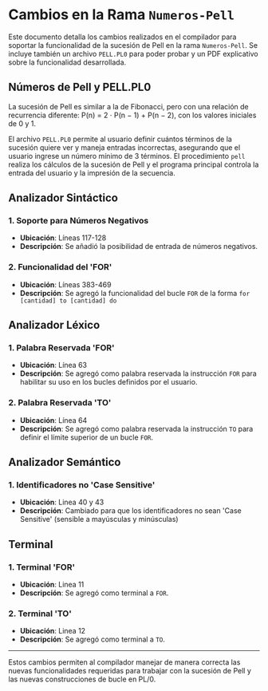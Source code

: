 # Cambios en la Rama `Numeros-Pell`

Este documento detalla los cambios realizados en el compilador para soportar la funcionalidad de la sucesión de Pell en la rama `Numeros-Pell`.
Se incluye también un archivo `PELL.PL0` para poder probar y un PDF explicativo sobre la funcionalidad desarrollada.

## Números de Pell y PELL.PL0
La sucesión de Pell es similar a la de Fibonacci, pero con una relación de recurrencia diferente: P(n) = 2 ⋅ P(n − 1) + P(n − 2), con los valores iniciales de 0 y 1.

El archivo `PELL.PL0` permite al usuario definir cuántos términos de la sucesión quiere ver y maneja entradas incorrectas, asegurando que el usuario ingrese un número mínimo de 3 términos.
El procedimiento `pell` realiza los cálculos de la sucesión de Pell y el programa principal controla la entrada del usuario y la impresión de la secuencia.

## Analizador Sintáctico

### 1. Soporte para Números Negativos

- **Ubicación**: Líneas 117-128
- **Descripción**: Se añadió la posibilidad de entrada de números negativos.

### 2. Funcionalidad del 'FOR'

- **Ubicación**: Líneas 383-469
- **Descripción**: Se agregó la funcionalidad del bucle `FOR` de la forma `for [cantidad] to [cantidad] do`

## Analizador Léxico

### 1. Palabra Reservada 'FOR'

- **Ubicación**: Línea 63
- **Descripción**: Se agregó como palabra reservada la instrucción `FOR` para habilitar su uso en los bucles definidos por el usuario.
### 2. Palabra Reservada 'TO'

- **Ubicación**: Línea 64
- **Descripción**: Se agregó como palabra reservada la instrucción `TO` para definir el límite superior de un bucle `FOR`.

## Analizador Semántico

### 1. Identificadores no 'Case Sensitive'
- **Ubicación**: Linea 40 y 43
- **Descripción**: Cambiado para que los identificadores no sean 'Case Sensitive' (sensible a mayúsculas y minúsculas)

## Terminal

### 1. Terminal 'FOR'
- **Ubicación**: Linea 11
- **Descripción**: Se agregó como terminal a `FOR`.

### 2. Terminal 'TO'
- **Ubicación**: Linea 12
- **Descripción**: Se agregó como terminal a `TO`.

---

Estos cambios permiten al compilador manejar de manera correcta las nuevas funcionalidades requeridas para trabajar con la sucesión de Pell y las nuevas construcciones de bucle en PL/0.